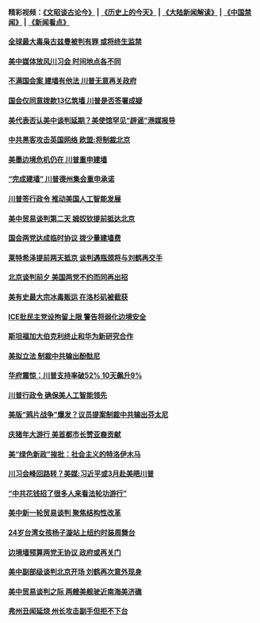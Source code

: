 #### 精彩视频：[《文昭谈古论今》](http://45.76.195.252/wenzhao) | [《历史上的今天》](http://45.76.195.252/today-in-history) | [《大陆新闻解读》](http://45.76.195.252/ntdtv-comedy) | [《中国禁闻》](http://45.76.195.252/ntdtv-news) | [《新闻看点》](http://45.76.195.252/news-insight) 

 #### [全球最大毒枭古兹曼被判有罪 或将终生监禁](../pages/prog203/a102510569.md?t=02130331?t=02130100) 

#### [美中媒体放风川习会 时间地点各不同](../pages/prog203/a102510488.md?t=02130331?t=02130100) 

#### [不满国会案 建墙有他法 川普无意再关政府](../pages/prog203/a102510560.md?t=02130331?t=02130100) 

#### [国会仅同意拨款13亿筑墙 川普是否签署成疑](../pages/prog203/a102510407.md?t=02130331?t=02130100) 

#### [美代表否认美中谈判延期？美使馆罕见“辟谣”港媒报导](../pages/prog203/a102510279.md?t=02130331?t=02130100) 

#### [中共黑客攻击英国网络 欧盟:将制裁北京](../pages/prog203/a102510339.md?t=02130331?t=02130100) 

#### [美墨边境危机仍在 川普重申建墙](../pages/prog203/a102510308.md?t=02130331?t=02130100) 

#### [“完成建墙” 川普德州集会重申承诺](../pages/prog203/a102510314.md?t=02130331?t=02130100) 

#### [川普签行政令 推动美国人工智能发展](../pages/prog203/a102510312.md?t=02130331?t=02130100) 

#### [美中贸易谈判第二天 姆奴钦提前抵达北京](../pages/prog203/a102510317.md?t=02130331?t=02130100) 

#### [国会两党达成临时协议 拨少量建墙费](../pages/prog203/a102510287.md?t=02130331?t=02130100) 

#### [莱特希泽提前两天抵京 谈判遇瓶颈将与刘鹤再交手](../pages/prog203/a102510252.md?t=02130331?t=02130100) 

#### [北京谈判前夕 美国两党不约而同再出招](../pages/prog203/a102509524.md?t=02130331?t=02130100) 

#### [美有史最大宗冰毒贩运 在洛杉矶被截获](../pages/prog203/a102509803.md?t=02130331?t=02130100) 

#### [ICE批民主党设拘留上限 警告将弱化边境安全](../pages/prog203/a102509807.md?t=02130331?t=02130100) 

#### [斯坦福加大伯克利终止和华为新研究合作](../pages/prog203/a102509768.md?t=02130331?t=02130100) 

#### [美拟立法 制裁中共输出酚酞尼](../pages/prog203/a102509629.md?t=02130331?t=02130100) 

#### [华府震惊：川普支持率破52% 10天飙升9%](../pages/prog203/a102509581.md?t=02130331?t=02130100) 

#### [川普行政令 确保美人工智能领先](../pages/prog203/a102509621.md?t=02130331?t=02130100) 

#### [美版“鸦片战争”爆发？议员提案制裁中共输出芬太尼](../pages/prog203/a102509505.md?t=02130331?t=02130100) 

#### [庆猪年大游行 美首都市长赞亚裔贡献](../pages/prog203/a102509478.md?t=02130331?t=02130100) 

#### [美“绿色新政”挨批：社会主义的特洛伊木马](../pages/prog203/a102509467.md?t=02130331?t=02130100) 

#### [川习会峰回路转？美媒:习近平或3月赴美晤川普](../pages/prog203/a102509404.md?t=02130331?t=02130100) 

#### [“中共花钱招了很多人来看法轮功游行”](../pages/prog203/a102509403.md?t=02130331?t=02130100) 

#### [美中新一轮贸易谈判 聚焦结构性改革](../pages/prog203/a102509387.md?t=02130331?t=02130100) 

#### [24岁台湾女孩杨子漩站上纽约时装周舞台](../pages/prog203/a102509379.md?t=02130331?t=02130100) 

#### [边境墙预算两党无协议 政府或再关门](../pages/prog203/a102509369.md?t=02130331?t=02130100) 

#### [美中副部级谈判北京开场 刘鹤再次意外现身](../pages/prog203/a102509345.md?t=02130331?t=02130100) 

#### [美中贸易谈判之际 两艘美舰驶近南海美济礁](../pages/prog203/a102509207.md?t=02130331?t=02130100) 

#### [弗州丑闻延烧 州长攻击副手但拒不下台](../pages/prog203/a102509184.md?t=02130331?t=02130100) 

